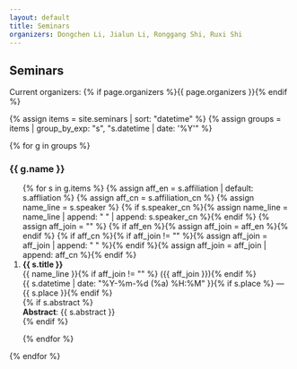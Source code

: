 ```yaml
---
layout: default
title: Seminars
organizers: Dongchen Li, Jialun Li, Ronggang Shi, Ruxi Shi              # ← 在这里填写当前组织者；可随时修改
---
```


<h2>Seminars</h2>
<p>Current organizers: {% if page.organizers %}{{ page.organizers }}{% endif %}</p>

{% assign items = site.seminars | sort: "datetime" %}
{% assign groups = items | group_by_exp: "s", "s.datetime | date: '%Y'" %}

{% for g in groups %}
<h3>{{ g.name }}</h3>
<ol class="seminar-list">
{% for s in g.items %}
{% assign aff_en = s.affiliation | default: s.affliation %}
{% assign aff_cn = s.affiliation_cn %}
{% assign name_line = s.speaker %}
{% if s.speaker_cn %}{% assign name_line = name_line | append: " " | append: s.speaker_cn %}{% endif %}
{% assign aff_join = "" %}
{% if aff_en %}{% assign aff_join = aff_en %}{% endif %}
{% if aff_cn %}{% if aff_join != "" %}{% assign aff_join = aff_join | append: " " %}{% endif %}{% assign aff_join = aff_join | append: aff_cn %}{% endif %}

<li>
  <div class="seminar-item-title"><strong>{{ s.title }}</strong></div>
  <div class="seminar-item-meta">{{ name_line }}{% if aff_join != "" %} ({{ aff_join }}){% endif %}</div>
  <div class="seminar-item-meta">{{ s.datetime | date: "%Y-%m-%d (%a) %H:%M" }}{% if s.place %} — {{ s.place }}{% endif %}</div>
  {% if s.abstract %}
  <div class="seminar-item-abs"><strong>Abstract</strong>: {{ s.abstract }}</div>
  {% endif %}
</li>

{% endfor %}
</ol>
{% endfor %}
